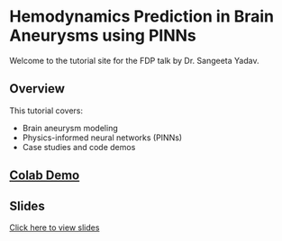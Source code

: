 # Hemodynamics Prediction in Brain Aneurysms using PINNs

Welcome to the tutorial site for the FDP talk by Dr. Sangeeta Yadav.

## Overview

This tutorial covers:

- Brain aneurysm modeling
- Physics-informed neural networks (PINNs)
- Case studies and code demos

## [Colab Demo](https://colab.research.google.com/drive/your-colab-link)

## Slides

[Click here to view slides](slides.pdf)
